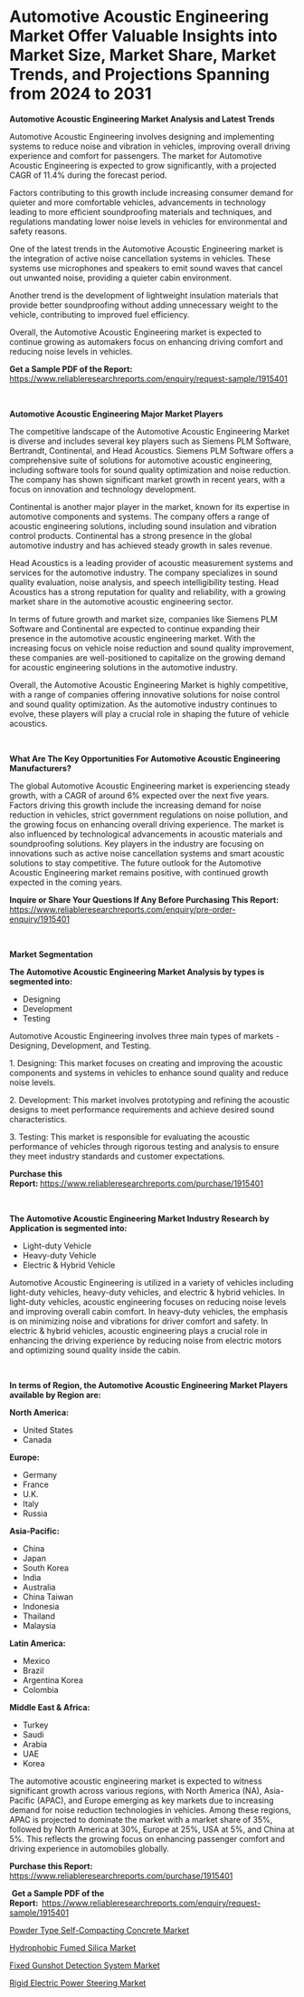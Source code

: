 <p><h1>Automotive Acoustic Engineering Market Offer Valuable Insights into Market Size, Market Share, Market Trends, and Projections Spanning from 2024 to 2031</h1></p><p><strong>Automotive Acoustic Engineering Market Analysis and Latest Trends</strong></p>
<p><p>Automotive Acoustic Engineering involves designing and implementing systems to reduce noise and vibration in vehicles, improving overall driving experience and comfort for passengers. The market for Automotive Acoustic Engineering is expected to grow significantly, with a projected CAGR of 11.4% during the forecast period. </p><p>Factors contributing to this growth include increasing consumer demand for quieter and more comfortable vehicles, advancements in technology leading to more efficient soundproofing materials and techniques, and regulations mandating lower noise levels in vehicles for environmental and safety reasons.</p><p>One of the latest trends in the Automotive Acoustic Engineering market is the integration of active noise cancellation systems in vehicles. These systems use microphones and speakers to emit sound waves that cancel out unwanted noise, providing a quieter cabin environment.</p><p>Another trend is the development of lightweight insulation materials that provide better soundproofing without adding unnecessary weight to the vehicle, contributing to improved fuel efficiency.</p><p>Overall, the Automotive Acoustic Engineering market is expected to continue growing as automakers focus on enhancing driving comfort and reducing noise levels in vehicles.</p></p>
<p><strong>Get a Sample PDF of the Report:&nbsp;</strong> <a href="https://www.reliableresearchreports.com/enquiry/request-sample/1915401">https://www.reliableresearchreports.com/enquiry/request-sample/1915401</a></p>
<p>&nbsp;</p>
<p><strong>Automotive Acoustic Engineering Major Market Players</strong></p>
<p><p>The competitive landscape of the Automotive Acoustic Engineering Market is diverse and includes several key players such as Siemens PLM Software, Bertrandt, Continental, and Head Acoustics. Siemens PLM Software offers a comprehensive suite of solutions for automotive acoustic engineering, including software tools for sound quality optimization and noise reduction. The company has shown significant market growth in recent years, with a focus on innovation and technology development. </p><p>Continental is another major player in the market, known for its expertise in automotive components and systems. The company offers a range of acoustic engineering solutions, including sound insulation and vibration control products. Continental has a strong presence in the global automotive industry and has achieved steady growth in sales revenue.</p><p>Head Acoustics is a leading provider of acoustic measurement systems and services for the automotive industry. The company specializes in sound quality evaluation, noise analysis, and speech intelligibility testing. Head Acoustics has a strong reputation for quality and reliability, with a growing market share in the automotive acoustic engineering sector.</p><p>In terms of future growth and market size, companies like Siemens PLM Software and Continental are expected to continue expanding their presence in the automotive acoustic engineering market. With the increasing focus on vehicle noise reduction and sound quality improvement, these companies are well-positioned to capitalize on the growing demand for acoustic engineering solutions in the automotive industry.</p><p>Overall, the Automotive Acoustic Engineering Market is highly competitive, with a range of companies offering innovative solutions for noise control and sound quality optimization. As the automotive industry continues to evolve, these players will play a crucial role in shaping the future of vehicle acoustics.</p></p>
<p>&nbsp;</p>
<p><strong>What Are The Key Opportunities For Automotive Acoustic Engineering Manufacturers?</strong></p>
<p><p>The global Automotive Acoustic Engineering market is experiencing steady growth, with a CAGR of around 6% expected over the next five years. Factors driving this growth include the increasing demand for noise reduction in vehicles, strict government regulations on noise pollution, and the growing focus on enhancing overall driving experience. The market is also influenced by technological advancements in acoustic materials and soundproofing solutions. Key players in the industry are focusing on innovations such as active noise cancellation systems and smart acoustic solutions to stay competitive. The future outlook for the Automotive Acoustic Engineering market remains positive, with continued growth expected in the coming years.</p></p>
<p><strong>Inquire or Share Your Questions If Any Before Purchasing This Report:</strong> <a href="https://www.reliableresearchreports.com/enquiry/pre-order-enquiry/1915401">https://www.reliableresearchreports.com/enquiry/pre-order-enquiry/1915401</a></p>
<p>&nbsp;</p>
<p><strong>Market Segmentation</strong></p>
<p><strong>The Automotive Acoustic Engineering Market Analysis by types is segmented into:</strong></p>
<p><ul><li>Designing</li><li>Development</li><li>Testing</li></ul></p>
<p><p>Automotive Acoustic Engineering involves three main types of markets - Designing, Development, and Testing. </p><p>1. Designing: This market focuses on creating and improving the acoustic components and systems in vehicles to enhance sound quality and reduce noise levels.</p><p>2. Development: This market involves prototyping and refining the acoustic designs to meet performance requirements and achieve desired sound characteristics.</p><p>3. Testing: This market is responsible for evaluating the acoustic performance of vehicles through rigorous testing and analysis to ensure they meet industry standards and customer expectations.</p></p>
<p><strong>Purchase this Report:&nbsp;</strong><a href="https://www.reliableresearchreports.com/purchase/1915401">https://www.reliableresearchreports.com/purchase/1915401</a></p>
<p>&nbsp;</p>
<p><strong>The Automotive Acoustic Engineering Market Industry Research by Application is segmented into:</strong></p>
<p><ul><li>Light-duty Vehicle</li><li>Heavy-duty Vehicle</li><li>Electric & Hybrid Vehicle</li></ul></p>
<p><p>Automotive Acoustic Engineering is utilized in a variety of vehicles including light-duty vehicles, heavy-duty vehicles, and electric & hybrid vehicles. In light-duty vehicles, acoustic engineering focuses on reducing noise levels and improving overall cabin comfort. In heavy-duty vehicles, the emphasis is on minimizing noise and vibrations for driver comfort and safety. In electric & hybrid vehicles, acoustic engineering plays a crucial role in enhancing the driving experience by reducing noise from electric motors and optimizing sound quality inside the cabin.</p></p>
<p>&nbsp;</p>
<p><strong>In terms of Region, the Automotive Acoustic Engineering Market Players available by Region are:</strong></p>
<p>
    <p> <strong> North America: </strong>
        <ul>
            <li>United States</li>
            <li>Canada</li>
        </ul>
        </p> 
    <p> <strong> Europe: </strong>
        <ul>
            <li>Germany</li>
            <li>France</li>
            <li>U.K.</li>
            <li>Italy</li>
            <li>Russia</li>
        </ul>
        </p> 
    <p> <strong> Asia-Pacific: </strong>
        <ul>
            <li>China</li>
            <li>Japan</li>
            <li>South Korea</li>
            <li>India</li>
            <li>Australia</li>
            <li>China Taiwan</li>
            <li>Indonesia</li>
            <li>Thailand</li>
            <li>Malaysia</li>
        </ul>
        </p> 
    <p> <strong> Latin America: </strong>
        <ul>
            <li>Mexico</li>
            <li>Brazil</li>
            <li>Argentina Korea</li>
            <li>Colombia</li>
        </ul>
        </p> 
    <p> <strong> Middle East & Africa: </strong>
        <ul>
            <li>Turkey</li>
            <li>Saudi</li>
            <li>Arabia</li>
            <li>UAE</li>
            <li>Korea</li>
        </ul>
    </p>
    </p>
<p><p>The automotive acoustic engineering market is expected to witness significant growth across various regions, with North America (NA), Asia-Pacific (APAC), and Europe emerging as key markets due to increasing demand for noise reduction technologies in vehicles. Among these regions, APAC is projected to dominate the market with a market share of 35%, followed by North America at 30%, Europe at 25%, USA at 5%, and China at 5%. This reflects the growing focus on enhancing passenger comfort and driving experience in automobiles globally.</p></p>
<p><strong>Purchase this Report: </strong><a href="https://www.reliableresearchreports.com/purchase/1915401">https://www.reliableresearchreports.com/purchase/1915401</a></p>
<p>&nbsp;<strong>Get a Sample PDF of the Report:&nbsp;&nbsp;</strong><a href="https://www.reliableresearchreports.com/enquiry/request-sample/1915401">https://www.reliableresearchreports.com/enquiry/request-sample/1915401</a></p>
<p><strong></strong></p>
<p><p><a href="https://view.publitas.com/reportprime-1/powder-type-self-compacting-concrete-market-size-2023-2030-global-industrial-analysis-key-geographical-regions-market-share-top-key-players-product-types-and-forecast-research-report/">Powder Type Self-Compacting Concrete Market</a></p><p><a href="https://picayune-night-cbd.notion.site/Hydrophobic-Fumed-Silica-Market-Size-Furnishes-Valuable-Information-Encompassing-Market-Share-Marke-0096ea6f153e4e779a968dad8a771711">Hydrophobic Fumed Silica Market</a></p><p><a href="https://view.publitas.com/reportprime-1/fixed-gunshot-detection-system-market-size-evaluating-its-market-trends-growth-and-projections-2023-2030/">Fixed Gunshot Detection System Market</a></p><p><a href="https://view.publitas.com/reportprime-1/rigid-electric-power-steering-market-size-2023-2030-global-industrial-analysis-key-geographical-regions-market-share-top-key-players-product-types-and-forecast-research-report/">Rigid Electric Power Steering Market</a></p></p>